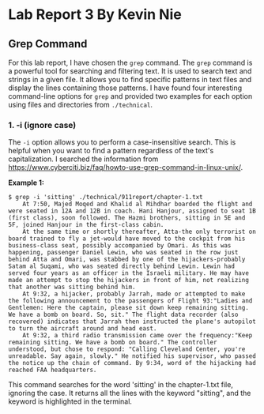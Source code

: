 # Lab Report 3 By Kevin Nie

## Grep Command

For this lab report, I have chosen the `grep` command. The `grep` command is a powerful tool for searching and filtering text. It is used to search text and strings in a given file. It allows you to find specific patterns in text files and display the lines containing those patterns. I have found four interesting command-line options for `grep` and provided two examples for each option using files and directories from `./technical`.

### 1. -i (ignore case)

The `-i` option allows you to perform a case-insensitive search. This is helpful when you want to find a pattern regardless of the text's capitalization. I searched the information from https://www.cyberciti.biz/faq/howto-use-grep-command-in-linux-unix/.

**Example 1:**

```
$ grep -i 'sitting' ./technical/911report/chapter-1.txt
    At 7:50, Majed Moqed and Khalid al Mihdhar boarded the flight and were seated in 12A and 12B in coach. Hani Hanjour, assigned to seat 1B (first class), soon followed. The Hazmi brothers, sitting in 5E and 5F, joined Hanjour in the first-class cabin.
    At the same time or shortly thereafter, Atta-the only terrorist on board trained to fly a jet-would have moved to the cockpit from his business-class seat, possibly accompanied by Omari. As this was happening, passenger Daniel Lewin, who was seated in the row just behind Atta and Omari, was stabbed by one of the hijackers-probably Satam al Suqami, who was seated directly behind Lewin. Lewin had served four years as an officer in the Israeli military. He may have made an attempt to stop the hijackers in front of him, not realizing that another was sitting behind him.
    At 9:32, a hijacker, probably Jarrah, made or attempted to make the following announcement to the passengers of Flight 93:"Ladies and Gentlemen: Here the captain, please sit down keep remaining sitting. We have a bomb on board. So, sit." The flight data recorder (also recovered) indicates that Jarrah then instructed the plane's autopilot to turn the aircraft around and head east.
    At 9:32, a third radio transmission came over the frequency:"Keep remaining sitting. We have a bomb on board." The controller understood, but chose to respond: "Calling Cleveland Center, you're unreadable. Say again, slowly." He notified his supervisor, who passed the notice up the chain of command. By 9:34, word of the hijacking had reached FAA headquarters.
```
This command searches for the word 'sitting' in the chapter-1.txt file, ignoring the case. It returns all the lines with the keyword "sitting", and the keyword is highlighted in the terminal.
